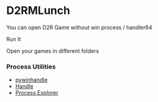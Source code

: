 # D2RMLunch

You can open D2R Game without win process / handler64

Run It

Open your games in different folders 


### Process Utilities
- [pywinhandle](https://github.com/yihleego/pywinhandle)
- [Handle](https://docs.microsoft.com/en-us/sysinternals/downloads/handle)
- [Process Explorer](https://docs.microsoft.com/en-us/sysinternals/downloads/process-explorer)

